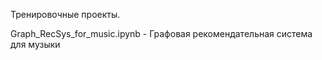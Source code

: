 Тренировочные проекты.

Graph_RecSys_for_music.ipynb - Графовая рекомендательная система для музыки
